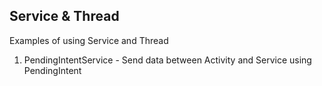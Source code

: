 ## Service & Thread

Examples of using Service and Thread

1. PendingIntentService - Send data between Activity and Service using PendingIntent

